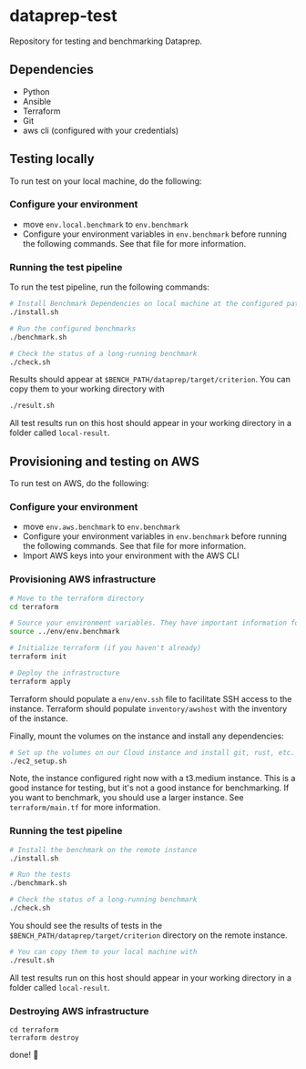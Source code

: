 # dataprep-test

Repository for testing and benchmarking Dataprep.

## Dependencies
- Python
- Ansible
- Terraform
- Git
- aws cli (configured with your credentials)

## Testing locally
To run test on your local machine, do the following:
### Configure your environment
- move `env.local.benchmark` to `env.benchmark`
- Configure your environment variables in `env.benchmark` before running the following commands. See that file for more information.

### Running the test pipeline
To run the test pipeline, run the following commands:
```bash
# Install Benchmark Dependencies on local machine at the configured path
./install.sh
```
```bash
# Run the configured benchmarks 
./benchmark.sh
```
```bash
# Check the status of a long-running benchmark
./check.sh
```
 Results should appear at `$BENCH_PATH/dataprep/target/criterion`. You can copy them to your working directory with
```bash
./result.sh
```
All test results run on this host should appear in your working directory in a folder called `local-result`.

## Provisioning and testing on AWS
To run test on AWS, do the following:
### Configure your environment
- move `env.aws.benchmark` to `env.benchmark`
- Configure your environment variables in `env.benchmark` before running the following commands. See that file for more information.
- Import AWS keys into your environment with the AWS CLI 
### Provisioning AWS infrastructure
```bash
# Move to the terraform directory
cd terraform
```
```bash
# Source your environment variables. They have important information for terraform.
source ../env/env.benchmark
```
```bash
# Initialize terraform (if you haven't already)
terraform init
```
```bash
# Deploy the infrastructure
terraform apply
```

Terraform should populate a `env/env.ssh` file to facilitate SSH access to the instance.
Terraform should populate `inventory/awshost` with the inventory of the instance.

Finally, mount the volumes on the instance and install any dependencies:

```bash
# Set up the volumes on our Cloud instance and install git, rust, etc.
./ec2_setup.sh
```

Note, the instance configured right now with a t3.medium instance. This is a good instance for testing, but it's not a good instance for benchmarking. If you want to benchmark, you should use a larger instance.
See `terraform/main.tf` for more information.

### Running the test pipeline
```bash
# Install the benchmark on the remote instance 
./install.sh
```
```bash
# Run the tests
./benchmark.sh
```
```bash
# Check the status of a long-running benchmark
./check.sh
```

You should see the results of tests in the `$BENCH_PATH/dataprep/target/criterion` directory on the remote instance.
```bash
# You can copy them to your local machine with
./result.sh
```
All test results run on this host should appear in your working directory in a folder called `local-result`.

### Destroying AWS infrastructure
```
cd terraform
terraform destroy
```
done! :tada: 